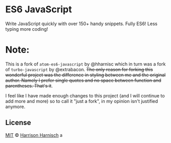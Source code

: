 # ES6 JavaScript
Write JavaScript quickly with over 150+ handy snippets. Fully ES6!
Less typing more coding!

# Note:
This is a fork of `atom-es6-javascript` by @hharnisc which in turn was a fork of `turbo-javascript` by @extrabacon.
~~The only reason for forking this wonderful project was the difference in styling between me and the original author.
Namely I prefer single quotes and no space between function and parentheses. That's it~~.

I feel like I have made enough changes to this project (and I will continue to add more and more) so to call it "just a fork", in my opinion isn't justified anymore.


## License
[MIT](LICENSE.md) © [Harrison Harnisch](https://github.com/hharnisc)
a

